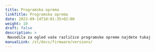 ```yaml
---
title: Programska oprema
linkTitle: Programska oprema
date: 2023-09-14T10:01:35+02:00
weight: 10
draft: false
description: >
 Navodila za ogled vaše različice programske opreme najdete tukaj
manualLink: /sl/docs/firmware/versions/
---
```

<script>
  window.location.href = "/sl/docs/firmware/versions/";
</script>
